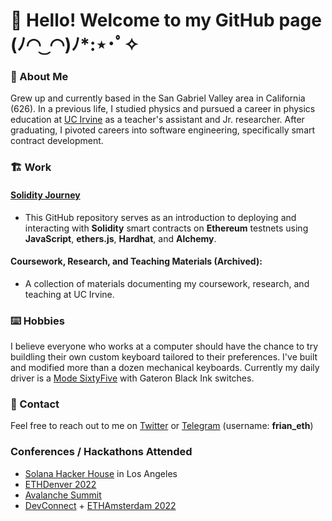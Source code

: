 # 👋 Hello! Welcome to my GitHub page (ﾉ◠ ͜ ◠)ﾉ*:⋆･ﾟ✧

### 🌷 About Me
Grew up and currently based in the San Gabriel Valley area in California (626). In a previous life, I studied physics and pursued a career in physics education at [UC Irvine](https://uci.edu/) as a teacher's assistant and Jr. researcher. After graduating, I pivoted careers into software engineering, specifically smart contract development. 

### 🏗️ Work
#### [Solidity Journey](https://github.com/0xFrian/solidity-journey) 
 * This GitHub repository serves as an introduction to deploying and interacting with **Solidity** smart contracts on **Ethereum** testnets using **JavaScript**, **ethers.js**, **Hardhat**, and **Alchemy**. 

#### Coursework, Research, and Teaching Materials (Archived): 
 * A collection of materials documenting my coursework, research, and teaching at UC Irvine. 


### ⌨️ Hobbies
I believe everyone who works at a computer should have the chance to try buildling their own custom keyboard tailored to their preferences. I've built and modified more than a dozen mechanical keyboards. Currently my daily driver is a [Mode SixtyFive](https://modedesigns.com/blogs/updates/updates-introducing-the-sixtyfive) with Gateron Black Ink switches. 

### 📧 Contact
Feel free to reach out to me on [Twitter](https://twitter.com/frian_eth) or [Telegram](https://t.me/frian_eth) (username: **frian_eth**)

### Conferences / Hackathons Attended
* [Solana Hacker House](https://solana.com/news/solana-hacker-house-world-tour) in Los Angeles
* [ETHDenver 2022](https://www.ethdenver.com/)
* [Avalanche Summit](https://www.avalanchesummit.com/)
* [DevConnect](https://devconnect.org/schedule) + [ETHAmsterdam 2022](https://amsterdam.ethglobal.com/#schedule)

<!--
**0xFrian/0xFrian** is a ✨ _special_ ✨ repository because its `README.md` (this file) appears on your GitHub profile.

Here are some ideas to get you started:

- 🔭 I’m currently working on ...
- 🌱 I’m currently learning ...
- 👯 I’m looking to collaborate on ...
- 🤔 I’m looking for help with ...
- 💬 Ask me about ...
- 📫 How to reach me: ...
- 😄 Pronouns: ...
- ⚡ Fun fact: ...
-->
